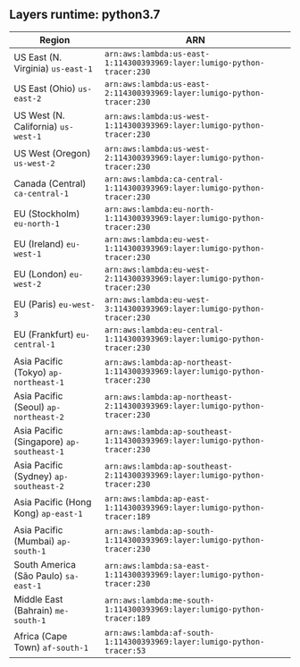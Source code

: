 Layers runtime: python3.7
----
| Region | ARN |
| --- | --- |
|US East (N. Virginia)  `us-east-1`|`arn:aws:lambda:us-east-1:114300393969:layer:lumigo-python-tracer:230`|
|US East (Ohio)  `us-east-2`|`arn:aws:lambda:us-east-2:114300393969:layer:lumigo-python-tracer:230`|
|US West (N. California)  `us-west-1`|`arn:aws:lambda:us-west-1:114300393969:layer:lumigo-python-tracer:230`|
|US West (Oregon)  `us-west-2`|`arn:aws:lambda:us-west-2:114300393969:layer:lumigo-python-tracer:230`|
|Canada (Central)  `ca-central-1`|`arn:aws:lambda:ca-central-1:114300393969:layer:lumigo-python-tracer:230`|
|EU (Stockholm)  `eu-north-1`|`arn:aws:lambda:eu-north-1:114300393969:layer:lumigo-python-tracer:230`|
|EU (Ireland)  `eu-west-1`|`arn:aws:lambda:eu-west-1:114300393969:layer:lumigo-python-tracer:230`|
|EU (London)  `eu-west-2`|`arn:aws:lambda:eu-west-2:114300393969:layer:lumigo-python-tracer:230`|
|EU (Paris)  `eu-west-3`|`arn:aws:lambda:eu-west-3:114300393969:layer:lumigo-python-tracer:230`|
|EU (Frankfurt)  `eu-central-1`|`arn:aws:lambda:eu-central-1:114300393969:layer:lumigo-python-tracer:230`|
|Asia Pacific (Tokyo)  `ap-northeast-1`|`arn:aws:lambda:ap-northeast-1:114300393969:layer:lumigo-python-tracer:230`|
|Asia Pacific (Seoul)  `ap-northeast-2`|`arn:aws:lambda:ap-northeast-2:114300393969:layer:lumigo-python-tracer:230`|
|Asia Pacific (Singapore)  `ap-southeast-1`|`arn:aws:lambda:ap-southeast-1:114300393969:layer:lumigo-python-tracer:230`|
|Asia Pacific (Sydney)  `ap-southeast-2`|`arn:aws:lambda:ap-southeast-2:114300393969:layer:lumigo-python-tracer:230`|
|Asia Pacific (Hong Kong)  `ap-east-1`|`arn:aws:lambda:ap-east-1:114300393969:layer:lumigo-python-tracer:189`|
|Asia Pacific (Mumbai)  `ap-south-1`|`arn:aws:lambda:ap-south-1:114300393969:layer:lumigo-python-tracer:230`|
|South America (São Paulo)  `sa-east-1`|`arn:aws:lambda:sa-east-1:114300393969:layer:lumigo-python-tracer:230`|
|Middle East (Bahrain)  `me-south-1`|`arn:aws:lambda:me-south-1:114300393969:layer:lumigo-python-tracer:189`|
|Africa (Cape Town)  `af-south-1`|`arn:aws:lambda:af-south-1:114300393969:layer:lumigo-python-tracer:53`|
